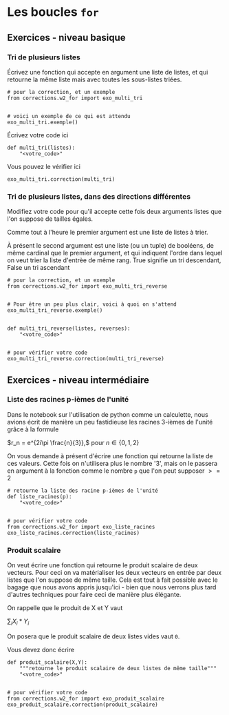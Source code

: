 
# Les boucles `for`

## Exercices - niveau basique

### Tri de plusieurs listes

Écrivez une fonction qui accepte en argument une liste de listes, et qui
retourne la même liste mais avec toutes les sous-listes triées.


    # pour la correction, et un exemple
    from corrections.w2_for import exo_multi_tri


    # voici un exemple de ce qui est attendu
    exo_multi_tri.exemple()

Écrivez votre code ici


    def multi_tri(listes): 
        "<votre_code>"

Vous pouvez le vérifier ici


    exo_multi_tri.correction(multi_tri)

### Tri de plusieurs listes, dans des directions différentes

Modifiez votre code pour qu'il accepte cette fois deux arguments listes que l'on
suppose de tailles égales.

Comme tout à l'heure le premier argument est une liste de listes à trier.

À présent le second argument est une liste (ou un tuple) de booléens, de même
cardinal que le premier argument, et qui indiquent l'ordre dans lequel on veut
trier la liste d'entrèe de même rang. True signifie un tri descendant, False un
tri ascendant


    # pour la correction, et un exemple
    from corrections.w2_for import exo_multi_tri_reverse


    # Pour être un peu plus clair, voici à quoi on s'attend
    exo_multi_tri_reverse.exemple()


    def multi_tri_reverse(listes, reverses):
        "<votre_code>" 


    # pour vérifier votre code
    exo_multi_tri_reverse.correction(multi_tri_reverse)

## Exercices - niveau intermédiaire

### Liste des racines p-ièmes de l'unité

Dans le notebook sur l'utilisation de python comme un calculette, nous avions
écrit de manière un peu fastidieuse les racines 3-ièmes de l'unité grâce à la
formule

$r_n = e^{2i\pi \frac{n}{3}},$ pour $n\in \{0,1,2\}$

On vous demande à présent d'écrire une fonction qui retourne la liste de ces
valeurs. Cette fois on n'utilisera plus le nombre '3', mais on le passera en
argument à la fonction comme le nombre `p` que l'on peut supposer $>=2$


    # retourne la liste des racine p-ièmes de l'unité 
    def liste_racines(p): 
        "<votre_code>"


    # pour vérifier votre code
    from corrections.w2_for import exo_liste_racines
    exo_liste_racines.correction(liste_racines)

### Produit scalaire

On veut écrire une fonction qui retourne le produit scalaire de deux vecteurs.
Pour ceci on va matérialiser les deux vecteurs en entrée par deux listes que
l'on suppose de même taille. Cela est tout à fait possible avec le bagage que
nous avons appris jusqu'ici - bien que nous verrons plus tard d'autres
techniques pour faire ceci de manière plus élégante.

On rappelle que le produit de X et Y vaut

$\sum_{i} X_i * Y_i$

On posera que le produit scalaire de deux listes vides vaut `0`.

Vous devez donc écrire


    def produit_scalaire(X,Y): 
        """retourne le produit scalaire de deux listes de même taille"""
        "<votre_code>"


    # pour vérifier votre code
    from corrections.w2_for import exo_produit_scalaire
    exo_produit_scalaire.correction(produit_scalaire)
